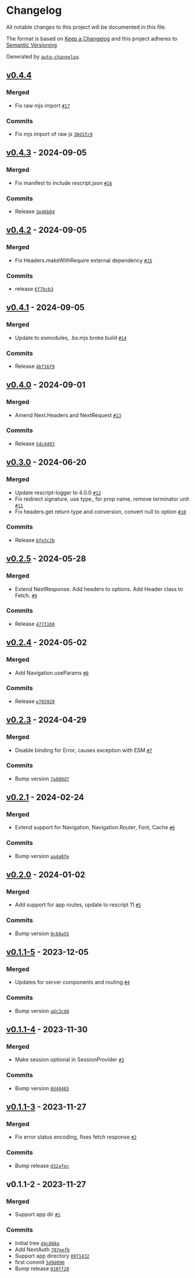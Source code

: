 # Changelog

All notable changes to this project will be documented in this file.

The format is based on [Keep a Changelog](https://keepachangelog.com/en/1.0.0/)
and this project adheres to [Semantic Versioning](https://semver.org/spec/v2.0.0.html).

Generated by [`auto-changelog`](https://github.com/CookPete/auto-changelog).

## [v0.4.4](https://github.com/reebalazs/gf-rescript-next/compare/v0.4.3...v0.4.4)

### Merged

- Fix raw mjs import [`#17`](https://github.com/reebalazs/gf-rescript-next/pull/17)

### Commits

- Fix mjs import of raw js [`30d1fc9`](https://github.com/reebalazs/gf-rescript-next/commit/30d1fc950a94451b3d94affe7b684f7ba492917b)

## [v0.4.3](https://github.com/reebalazs/gf-rescript-next/compare/v0.4.2...v0.4.3) - 2024-09-05

### Merged

- Fix manifest to include rescript.json [`#16`](https://github.com/reebalazs/gf-rescript-next/pull/16)

### Commits

- Release [`3e46b04`](https://github.com/reebalazs/gf-rescript-next/commit/3e46b047eaad05980956fe9d57ef41d022aafb19)

## [v0.4.2](https://github.com/reebalazs/gf-rescript-next/compare/v0.4.1...v0.4.2) - 2024-09-05

### Merged

- Fix Headers.makeWithRequire external dependency [`#15`](https://github.com/reebalazs/gf-rescript-next/pull/15)

### Commits

- release [`6f7bcb3`](https://github.com/reebalazs/gf-rescript-next/commit/6f7bcb3c5c06ce94d9ed2f0e5e8bd844deaa63fb)

## [v0.4.1](https://github.com/reebalazs/gf-rescript-next/compare/v0.4.0...v0.4.1) - 2024-09-05

### Merged

- Update to esmodules, .bs.mjs broke build [`#14`](https://github.com/reebalazs/gf-rescript-next/pull/14)

### Commits

- Release [`4bf16f9`](https://github.com/reebalazs/gf-rescript-next/commit/4bf16f96df045cca342e146f2935598c865f4a74)

## [v0.4.0](https://github.com/reebalazs/gf-rescript-next/compare/v0.3.0...v0.4.0) - 2024-09-01

### Merged

- Amend Next.Headers and NextRequest [`#13`](https://github.com/reebalazs/gf-rescript-next/pull/13)

### Commits

- Release [`5dc4493`](https://github.com/reebalazs/gf-rescript-next/commit/5dc4493ff63ce63b4db9bc51ee6f538f8184ed00)

## [v0.3.0](https://github.com/reebalazs/gf-rescript-next/compare/v0.2.5...v0.3.0) - 2024-06-20

### Merged

- Update rescript-logger to 4.0.0 [`#12`](https://github.com/reebalazs/gf-rescript-next/pull/12)
- Fix redirect signature, use type_ for prop name, remove terminator unit [`#11`](https://github.com/reebalazs/gf-rescript-next/pull/11)
- Fix headers.get return type and conversion, convert null to option [`#10`](https://github.com/reebalazs/gf-rescript-next/pull/10)

### Commits

- Release [`bfe3c2b`](https://github.com/reebalazs/gf-rescript-next/commit/bfe3c2bcae98c6c352107202c5fc139ff63fc1c2)

## [v0.2.5](https://github.com/reebalazs/gf-rescript-next/compare/v0.2.4...v0.2.5) - 2024-05-28

### Merged

- Extend NextResponse. Add headers to options. Add Header class to Fetch. [`#9`](https://github.com/reebalazs/gf-rescript-next/pull/9)

### Commits

- Release [`4773160`](https://github.com/reebalazs/gf-rescript-next/commit/4773160f5e53dbe2008782091a7de088ae6307de)

## [v0.2.4](https://github.com/reebalazs/gf-rescript-next/compare/v0.2.3...v0.2.4) - 2024-05-02

### Merged

- Add Navigation.useParams [`#8`](https://github.com/reebalazs/gf-rescript-next/pull/8)

### Commits

- Release [`e703920`](https://github.com/reebalazs/gf-rescript-next/commit/e703920220f880bf02dcdd24d994789aac604ea6)

## [v0.2.3](https://github.com/reebalazs/gf-rescript-next/compare/v0.2.1...v0.2.3) - 2024-04-29

### Merged

- Disable binding for Error, causes exception with ESM [`#7`](https://github.com/reebalazs/gf-rescript-next/pull/7)

### Commits

- Bump version [`7a889d7`](https://github.com/reebalazs/gf-rescript-next/commit/7a889d70f1a25cda6a09ef3ecf96b6e8c50ab6c5)

## [v0.2.1](https://github.com/reebalazs/gf-rescript-next/compare/v0.2.0...v0.2.1) - 2024-02-24

### Merged

- Extend support for Navigation, Navigation.Router, Font, Cache [`#6`](https://github.com/reebalazs/gf-rescript-next/pull/6)

### Commits

- Bump version [`aa4a0fe`](https://github.com/reebalazs/gf-rescript-next/commit/aa4a0fe6f1b2ffa26eadfef62086b2aaf54a49bf)

## [v0.2.0](https://github.com/reebalazs/gf-rescript-next/compare/v0.1.1-5...v0.2.0) - 2024-01-02

### Merged

- Add support for app routes, update to rescript 11 [`#5`](https://github.com/reebalazs/gf-rescript-next/pull/5)

### Commits

- Bump version [`9c68a55`](https://github.com/reebalazs/gf-rescript-next/commit/9c68a5525c33960888fdb2ed9137cda54f548b8c)

## [v0.1.1-5](https://github.com/reebalazs/gf-rescript-next/compare/v0.1.1-4...v0.1.1-5) - 2023-12-05

### Merged

- Updates for server components and routing [`#4`](https://github.com/reebalazs/gf-rescript-next/pull/4)

### Commits

- Bump version [`adc3cd4`](https://github.com/reebalazs/gf-rescript-next/commit/adc3cd4c4a1cf23199042ba74c35d338cc2c9f32)

## [v0.1.1-4](https://github.com/reebalazs/gf-rescript-next/compare/v0.1.1-3...v0.1.1-4) - 2023-11-30

### Merged

- Make session optional in SessionProvider [`#3`](https://github.com/reebalazs/gf-rescript-next/pull/3)

### Commits

- Bump version [`0d48465`](https://github.com/reebalazs/gf-rescript-next/commit/0d48465668d31834afb7637ca40a60b09a818b55)

## [v0.1.1-3](https://github.com/reebalazs/gf-rescript-next/compare/v0.1.1-2...v0.1.1-3) - 2023-11-27

### Merged

- Fix error status encoding, fixes fetch response [`#2`](https://github.com/reebalazs/gf-rescript-next/pull/2)

### Commits

- Bump release [`d32afec`](https://github.com/reebalazs/gf-rescript-next/commit/d32afecf2256e3708182f5aec5d193d3d07e956b)

## v0.1.1-2 - 2023-11-27

### Merged

- Support app dir [`#1`](https://github.com/reebalazs/gf-rescript-next/pull/1)

### Commits

- Initial tree [`d4c868a`](https://github.com/reebalazs/gf-rescript-next/commit/d4c868ab3b83dac72fbeba6efc5c58e17f369256)
- Add NextAuth [`707eefb`](https://github.com/reebalazs/gf-rescript-next/commit/707eefb7f67f3e4b2dd303c991e2e33294f87e22)
- Support app directory [`0971432`](https://github.com/reebalazs/gf-rescript-next/commit/097143291cdedebceff7ac3fe9322d6c26715a72)
- first commit [`5d9d090`](https://github.com/reebalazs/gf-rescript-next/commit/5d9d090e4dc45e1b0cd9c20345ad7e2df556ea4f)
- Bump release [`910ff28`](https://github.com/reebalazs/gf-rescript-next/commit/910ff285febfc56fb1f21029ab7f6d2d84032dc3)
